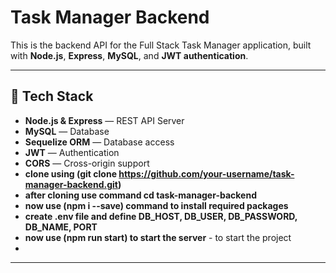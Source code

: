 # Task Manager Backend

This is the backend API for the Full Stack Task Manager application, built with **Node.js**, **Express**, **MySQL**, and **JWT authentication**.

---

## 🚀 Tech Stack

- **Node.js & Express** — REST API Server
- **MySQL** — Database
- **Sequelize ORM** — Database access
- **JWT** — Authentication
- **CORS** — Cross-origin support
- **clone using  (git clone https://github.com/your-username/task-manager-backend.git)** 
- **after cloning use command cd task-manager-backend**
- **now use (npm i --save) command to install required packages**
- **create .env file and define DB_HOST, DB_USER, DB_PASSWORD, DB_NAME, PORT**
- **now use (npm run start) to start the server** - to start the project
- 

---

